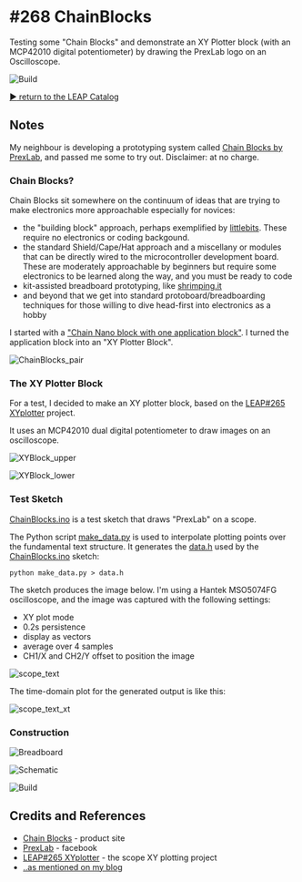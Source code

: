 # #268 ChainBlocks

Testing some "Chain Blocks" and demonstrate an XY Plotter block (with an MCP42010 digital potentiometer) by drawing the PrexLab logo on an Oscilloscope.

![Build](./assets/ChainBlocks_build.jpg?raw=true)


[:arrow_forward: return to the LEAP Catalog](http://leap.tardate.com)

## Notes

My neighbour is developing a prototyping system called [Chain Blocks by PrexLab](http://www.prextron.com/chain),
and passed me some to try out. Disclaimer: at no charge.

### Chain Blocks?

Chain Blocks sit somewhere on the continuum of ideas that are trying to make electronics more approachable especially for novices:

* the "building block" approach, perhaps exemplified by [littlebits](http://littlebits.cc/). These require no electronics or coding backgound.
* the standard Shield/Cape/Hat approach and a miscellany or modules that can be directly wired to the microcontroller development board. These are moderately approachable by beginners but require some electronics to be learned along the way, and you must be ready to code
* kit-assisted breadboard prototyping, like [shrimping.it](http://start.shrimping.it/)
* and beyond that we get into standard protoboard/breadboarding techniques for those willing to dive head-first into electronics as a hobby

I started with a ["Chain Nano block with one application block"](http://www.prextron.com/product-page/8fe8f05f-951e-1563-b917-88adf8284543).
I turned the application block into an "XY Plotter Block".

![ChainBlocks_pair](./assets/ChainBlocks_pair.jpg?raw=true)


### The XY Plotter Block

For a test, I decided to make an XY plotter block, based on the [LEAP#265 XYplotter](../XYplotter) project.

It uses an MCP42010 dual digital potentiometer to draw images on an oscilloscope.

![XYBlock_upper](./assets/XYBlock_upper.jpg?raw=true)

![XYBlock_lower](./assets/XYBlock_lower.jpg?raw=true)


### Test Sketch

[ChainBlocks.ino](./ChainBlocks.ino) is a test sketch that draws "PrexLab" on a scope.

The Python script [make_data.py](./tree/make_data.py) is used to interpolate plotting points
over the fundamental text structure. It generates the [data.h](./data.h) used by the
[ChainBlocks.ino](./ChainBlocks.ino) sketch:

```
python make_data.py > data.h
```

The sketch produces the image below.
I'm using a Hantek MSO5074FG oscilloscope, and the image was captured with the following settings:

* XY plot mode
* 0.2s persistence
* display as vectors
* average over 4 samples
* CH1/X and CH2/Y offset to position the image

![scope_text](./assets/scope_text.gif?raw=true)

The time-domain plot for the generated output is like this:

![scope_text_xt](./assets/scope_text_xt.gif?raw=true)

### Construction

![Breadboard](./assets/ChainBlocks_bb.jpg?raw=true)

![Schematic](./assets/ChainBlocks_schematic.jpg?raw=true)

![Build](./assets/ChainBlocks_build.jpg?raw=true)

## Credits and References
* [Chain Blocks](http://www.prextron.com/chain) - product site
* [PrexLab](https://www.facebook.com/groups/1086037341416426/) - facebook
* [LEAP#265 XYplotter](../XYplotter) - the scope XY plotting project
* [..as mentioned on my blog](https://blog.tardate.com/2017/04/leap268-chainblocks.html)
